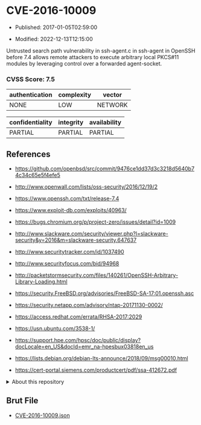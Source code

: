 # CVE-2016-10009

- Published: 2017-01-05T02:59:00

- Modified: 2022-12-13T12:15:00

Untrusted search path vulnerability in ssh-agent.c in ssh-agent in OpenSSH before 7.4 allows remote attackers to execute arbitrary local PKCS#11 modules by leveraging control over a forwarded agent-socket.

### CVSS Score: **7.5**

| authentication | complexity | vector |
| --- | --- | --- |
| NONE | LOW | NETWORK |

| confidentiality | integrity | availability |
| --- | --- | --- |
| PARTIAL | PARTIAL | PARTIAL |

## References

* https://github.com/openbsd/src/commit/9476ce1dd37d3c3218d5640b74c34c65e5f4efe5

* http://www.openwall.com/lists/oss-security/2016/12/19/2

* https://www.openssh.com/txt/release-7.4

* https://www.exploit-db.com/exploits/40963/

* https://bugs.chromium.org/p/project-zero/issues/detail?id=1009

* http://www.slackware.com/security/viewer.php?l=slackware-security&y=2016&m=slackware-security.647637

* http://www.securitytracker.com/id/1037490

* http://www.securityfocus.com/bid/94968

* http://packetstormsecurity.com/files/140261/OpenSSH-Arbitrary-Library-Loading.html

* https://security.FreeBSD.org/advisories/FreeBSD-SA-17:01.openssh.asc

* https://security.netapp.com/advisory/ntap-20171130-0002/

* https://access.redhat.com/errata/RHSA-2017:2029

* https://usn.ubuntu.com/3538-1/

* https://support.hpe.com/hpsc/doc/public/display?docLocale=en_US&docId=emr_na-hpesbux03818en_us

* https://lists.debian.org/debian-lts-announce/2018/09/msg00010.html

* https://cert-portal.siemens.com/productcert/pdf/ssa-412672.pdf

<details>
<summary>About this repository</summary> 

  This repository is part of the project [Live Hack CVE](https://github.com/Live-Hack-CVE). Main website can be found [www.live-hack.org](https://www.live-hack.org) 
  
  Made by [Sn0wAlice](https://github.com/Sn0wAlice) for the people that care about security and need to have a feed of the latest CVEs. Hope you enjoy it, don't forget to star the repo and follow me on [Twitter](https://twitter.com/Sn0wAlice) and [Github](https://github.com/Sn0wAlice). And that is my [personnal website](https://www.alice-snow.me/)

  - [Home Page](https://github.com/Live-Hack-CVE)
  - [Framework](https://github.com/Live-Hack-CVE/cve-framework)
  - [CVE database](https://github.com/Live-Hack-CVE/full_database)
  - [Changelog](https://github.com/Live-Hack-CVE/Changelog)
</details>

## Brut File

* [CVE-2016-10009.json](https://raw.githubusercontent.com/Live-Hack-CVE/full_database/main/cves/2016/CVE-2016-10009.json)

